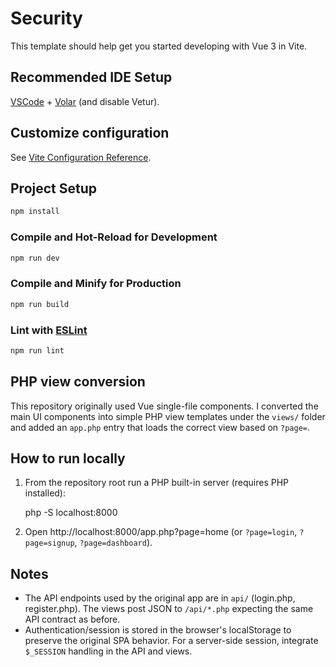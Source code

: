 # Security

This template should help get you started developing with Vue 3 in Vite.

## Recommended IDE Setup

[VSCode](https://code.visualstudio.com/) + [Volar](https://marketplace.visualstudio.com/items?itemName=Vue.volar) (and disable Vetur).

## Customize configuration

See [Vite Configuration Reference](https://vite.dev/config/).

## Project Setup

```sh
npm install
```

### Compile and Hot-Reload for Development

```sh
npm run dev
```

### Compile and Minify for Production

```sh
npm run build
```

### Lint with [ESLint](https://eslint.org/)

```sh
npm run lint
```

PHP view conversion
-------------------

This repository originally used Vue single-file components. I converted the main UI components into simple PHP view templates under the `views/` folder and added an `app.php` entry that loads the correct view based on `?page=`.

How to run locally
------------------

1. From the repository root run a PHP built-in server (requires PHP installed):

	php -S localhost:8000

2. Open http://localhost:8000/app.php?page=home (or `?page=login`, `?page=signup`, `?page=dashboard`).

Notes
-----
- The API endpoints used by the original app are in `api/` (login.php, register.php). The views post JSON to `/api/*.php` expecting the same API contract as before.
- Authentication/session is stored in the browser's localStorage to preserve the original SPA behavior. For a server-side session, integrate `$_SESSION` handling in the API and views.
